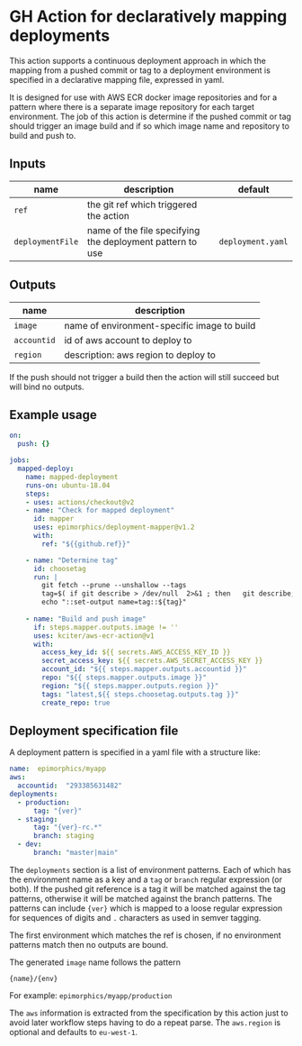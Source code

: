 # GH Action for declaratively mapping deployments

This action supports a continuous deployment approach in which the mapping from a pushed commit or tag to a deployment environment is specified in a declarative mapping file, expressed in yaml.

It is designed for use with AWS ECR docker image repositories and for a pattern where there is a separate image repository for each target environment. The job of this action is determine if the pushed commit or tag should trigger an image build and if so which image name and repository to build and push to.

## Inputs

| name | description | default |
|---|---|---|
| `ref` | the git ref which triggered the action | |
| `deploymentFile` | name of the file specifying the deployment pattern to use | `deployment.yaml` |

## Outputs

| name | description |
|---|---|
| `image` | name of environment-specific image to build |
| `accountid` | id of aws account to deploy to |
| `region` | description: aws region to deploy to |

If the push should not trigger a build then the action will still succeed but will bind no outputs.

## Example usage

```yaml
on:
  push: {}

jobs:
  mapped-deploy:
    name: mapped-deployment
    runs-on: ubuntu-18.04
    steps:
    - uses: actions/checkout@v2
    - name: "Check for mapped deployment"
      id: mapper
      uses: epimorphics/deployment-mapper@v1.2
      with:
        ref: "${{github.ref}}"

    - name: "Determine tag"
      id: choosetag
      run: |
        git fetch --prune --unshallow --tags
        tag=$( if git describe > /dev/null  2>&1 ; then   git describe; else   git rev-parse --short HEAD; fi )
        echo "::set-output name=tag::${tag}"
        
    - name: "Build and push image"
      if: steps.mapper.outputs.image != ''
      uses: kciter/aws-ecr-action@v1
      with:
        access_key_id: ${{ secrets.AWS_ACCESS_KEY_ID }}
        secret_access_key: ${{ secrets.AWS_SECRET_ACCESS_KEY }}
        account_id: "${{ steps.mapper.outputs.accountid }}"
        repo: "${{ steps.mapper.outputs.image }}"
        region: "${{ steps.mapper.outputs.region }}"
        tags: "latest,${{ steps.choosetag.outputs.tag }}"
        create_repo: true        
```

## Deployment specification file

A deployment pattern is specified in a yaml file with a structure like:

```yaml
name:  epimorphics/myapp
aws:
  accountid:  "293385631482"
deployments:
  - production:
      tag: "{ver}"
  - staging:
      tag: "{ver}-rc.*"
      branch: staging
  - dev:
      branch: "master|main"
```

The `deployments` section is a list of environment patterns. Each of which has the environment name as a key and a `tag` or `branch` regular expression (or both). If the pushed git reference is a tag it will be matched against the tag patterns, otherwise it will be matched against the branch patterns. The patterns can include `{ver}` which is mapped to a loose regular expression for sequences of digits and `.` characters as used in semver tagging.

The first environment which matches the ref is chosen, if no environment patterns match then no outputs are bound.

The generated `image` name follows the pattern

    {name}/{env}

For example: `epimorphics/myapp/production`

The `aws` information is extracted from the specification by this action just to avoid later workflow steps having to do a repeat parse. The `aws.region` is optional and defaults to `eu-west-1`.
